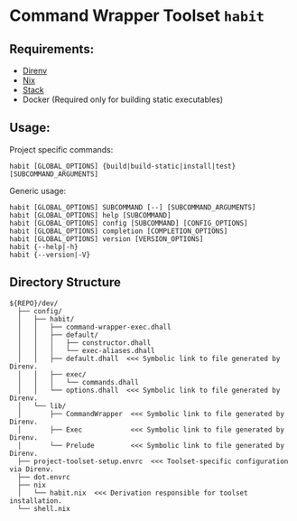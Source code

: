 # Command Wrapper Toolset `habit`


## Requirements:

*   [Direnv](https://direnv.net/)
*   [Nix](https://nixos.org/nix/)
*   [Stack](https://docs.haskellstack.org/)
*   Docker (Required only for building static executables)


## Usage:

Project specific commands:

```
habit [GLOBAL_OPTIONS] {build|build-static|install|test} [SUBCOMMAND_ARGUMENTS]
```

Generic usage:

```
habit [GLOBAL_OPTIONS] SUBCOMMAND [--] [SUBCOMMAND_ARGUMENTS]
habit [GLOBAL_OPTIONS] help [SUBCOMMAND]
habit [GLOBAL_OPTIONS] config [SUBCOMMAND] [CONFIG_OPTIONS]
habit [GLOBAL_OPTIONS] completion [COMPLETION_OPTIONS]
habit [GLOBAL_OPTIONS] version [VERSION_OPTIONS]
habit {--help|-h}
habit {--version|-V}
```


## Directory Structure

```
${REPO}/dev/
  ├── config/
  │   ├── habit/
  │   │   ├── command-wrapper-exec.dhall
  │   │   ├── default/
  │   │   │   ├── constructor.dhall
  │   │   │   └── exec-aliases.dhall
  │   │   ├── default.dhall  <<< Symbolic link to file generated by Direnv.
  │   │   ├── exec/
  │   │   │   └── commands.dhall
  │   │   └── options.dhall  <<< Symbolic link to file generated by Direnv.
  │   └── lib/
  │       ├── CommandWrapper  <<< Symbolic link to file generated by Direnv.
  │       ├── Exec            <<< Symbolic link to file generated by Direnv.
  │       └── Prelude         <<< Symbolic link to file generated by Direnv.
  ├── project-toolset-setup.envrc  <<< Toolset-specific configuration via Direnv.
  ├── dot.envrc
  ├── nix
  │   └── habit.nix  <<< Derivation responsible for toolset installation.
  └── shell.nix
```
